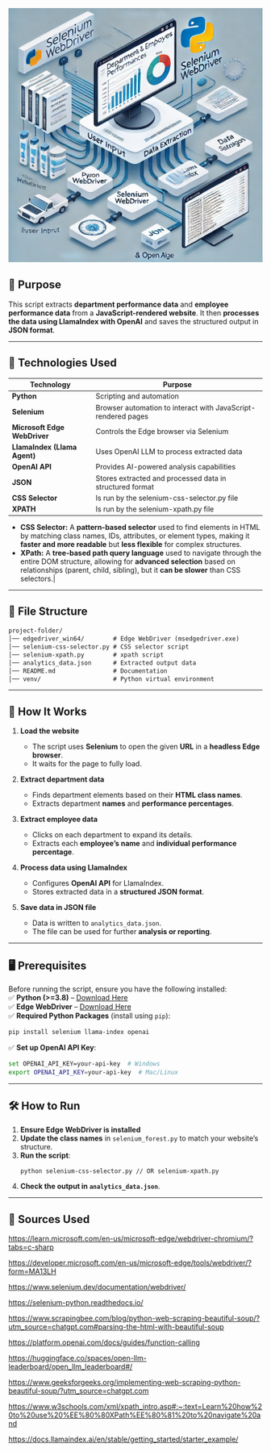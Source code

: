 
![alt text](https://github.com/BekeAtGithub/seleniumRender/blob/main/seleniumRender.jpg)

## **📌 Purpose**
This script extracts **department performance data** and **employee performance data** from a **JavaScript-rendered website**. It then **processes the data using LlamaIndex with OpenAI** and saves the structured output in **JSON format**.

---

## **🔧 Technologies Used**
| Technology    | Purpose |
|--------------|---------|
| **Python** | Scripting and automation |
| **Selenium** | Browser automation to interact with JavaScript-rendered pages |
| **Microsoft Edge WebDriver** | Controls the Edge browser via Selenium |
| **LlamaIndex (Llama Agent)** | Uses OpenAI LLM to process extracted data |
| **OpenAI API** | Provides AI-powered analysis capabilities |
| **JSON** | Stores extracted and processed data in structured format |
| **CSS Selector** | Is run by the selenium-css-selector.py file |
| **XPATH** | Is run by the selenium-xpath.py file

- **CSS Selector:** A **pattern-based selector** used to find elements in HTML by matching class names, IDs, attributes, or element types, making it **faster and more readable** but **less flexible** for complex structures.  
- **XPath:** A **tree-based path query language** used to navigate through the entire DOM structure, allowing for **advanced selection** based on relationships (parent, child, sibling), but it **can be slower** than CSS selectors.|

---

## **📂 File Structure**
```
project-folder/
│── edgedriver_win64/        # Edge WebDriver (msedgedriver.exe)
│── selenium-css-selector.py # CSS selector script
│── selenium-xpath.py        # xpath script
│── analytics_data.json      # Extracted output data
│── README.md                # Documentation
│── venv/                    # Python virtual environment
```

---

## **🚀 How It Works**
1. **Load the website**  
   - The script uses **Selenium** to open the given **URL** in a **headless Edge browser**.  
   - It waits for the page to fully load.  

2. **Extract department data**  
   - Finds department elements based on their **HTML class names**.  
   - Extracts department **names** and **performance percentages**.  

3. **Extract employee data**  
   - Clicks on each department to expand its details.  
   - Extracts each **employee’s name** and **individual performance percentage**.  

4. **Process data using LlamaIndex**  
   - Configures **OpenAI API** for LlamaIndex.  
   - Stores extracted data in a **structured JSON format**.  

5. **Save data in JSON file**  
   - Data is written to `analytics_data.json`.  
   - The file can be used for further **analysis or reporting**.  

---

## **🖥️ Prerequisites**
Before running the script, ensure you have the following installed:  
✅ **Python (>=3.8)** – [Download Here](https://www.python.org/downloads/)  
✅ **Edge WebDriver** – [Download Here](https://developer.microsoft.com/en-us/microsoft-edge/tools/webdriver/)  
✅ **Required Python Packages** (install using `pip`):
```sh
pip install selenium llama-index openai
```
✅ **Set up OpenAI API Key**:
```sh
set OPENAI_API_KEY=your-api-key  # Windows
export OPENAI_API_KEY=your-api-key  # Mac/Linux
```

---

## **🛠 How to Run**
1. **Ensure Edge WebDriver is installed**  
2. **Update the class names** in `selenium_forest.py` to match your website’s structure.  
3. **Run the script**:
   ```sh
   python selenium-css-selector.py // OR selenium-xpath.py
   ```
4. **Check the output in `analytics_data.json`**.

---

## **🔧 Sources Used**
https://learn.microsoft.com/en-us/microsoft-edge/webdriver-chromium/?tabs=c-sharp 

https://developer.microsoft.com/en-us/microsoft-edge/tools/webdriver/?form=MA13LH

https://www.selenium.dev/documentation/webdriver/

https://selenium-python.readthedocs.io/

https://www.scrapingbee.com/blog/python-web-scraping-beautiful-soup/?utm_source=chatgpt.com#parsing-the-html-with-beautiful-soup

https://platform.openai.com/docs/guides/function-calling

https://huggingface.co/spaces/open-llm-leaderboard/open_llm_leaderboard#/

https://www.geeksforgeeks.org/implementing-web-scraping-python-beautiful-soup/?utm_source=chatgpt.com

https://www.w3schools.com/xml/xpath_intro.asp#:~:text=Learn%20how%20to%20use%20%EE%80%80XPath%EE%80%81%20to%20navigate%20and

https://docs.llamaindex.ai/en/stable/getting_started/starter_example/
